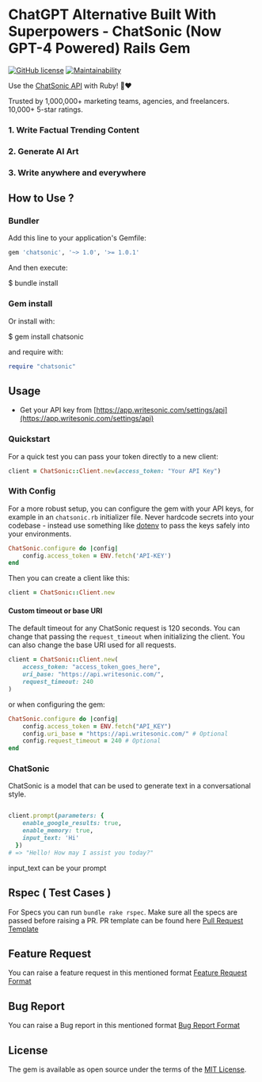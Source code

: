 # ChatGPT Alternative Built With Superpowers - ChatSonic (Now GPT-4 Powered) Rails Gem

[![GitHub license](https://img.shields.io/badge/license-MIT-blue.svg)](https://github.com/SamalaSumanth0262/chatsonic/blob/master/LICENSE)
[![Maintainability](https://api.codeclimate.com/v1/badges/a99a88d28ad37a79dbf6/maintainability)](https://codeclimate.com/github/codeclimate/codeclimate/maintainability)

Use the [ChatSonic API](https://writesonic.com/chat) with Ruby! 🤖❤️

Trusted by 1,000,000+ marketing teams, agencies, and freelancers. 10,000+ 5-star ratings.

### 1. Write Factual Trending Content
### 2. Generate AI Art
### 3. Write anywhere and everywhere

## How to Use ?

### Bundler

Add this line to your application's Gemfile:

```ruby
gem 'chatsonic', '~> 1.0', '>= 1.0.1'
```

And then execute:

$ bundle install

### Gem install

Or install with:

$ gem install chatsonic

and require with:

```ruby
require "chatsonic"
```


## Usage

- Get your API key from [https://app.writesonic.com/settings/api](https://app.writesonic.com/settings/api)

### Quickstart

For a quick test you can pass your token directly to a new client:

```ruby
client = ChatSonic::Client.new(access_token: "Your API Key")
```

### With Config

For a more robust setup, you can configure the gem with your API keys, for example in an `chatsonic.rb` initializer file. Never hardcode secrets into your codebase - instead use something like [dotenv](https://github.com/motdotla/dotenv) to pass the keys safely into your environments.

```ruby
ChatSonic.configure do |config|
    config.access_token = ENV.fetch('API-KEY')
end
```

Then you can create a client like this:

```ruby
client = ChatSonic::Client.new
```

#### Custom timeout or base URI

The default timeout for any ChatSonic request is 120 seconds. You can change that passing the `request_timeout` when initializing the client. You can also change the base URI used for all requests. 

```ruby
client = ChatSonic::Client.new(
    access_token: "access_token_goes_here",
    uri_base: "https://api.writesonic.com/",
    request_timeout: 240
)
```

or when configuring the gem:

```ruby
ChatSonic.configure do |config|
    config.access_token = ENV.fetch("API_KEY")
    config.uri_base = "https://api.writesonic.com/" # Optional
    config.request_timeout = 240 # Optional
end
```

### ChatSonic

ChatSonic is a model that can be used to generate text in a conversational style.

```ruby

client.prompt(parameters: {
    enable_google_results: true,
    enable_memory: true,
    input_text: 'Hi'
  })
# => "Hello! How may I assist you today?"
```

input_text can be your prompt

## Rspec ( Test Cases )

For Specs you can run `bundle rake rspec`. Make sure all the specs are passed before raising a PR. PR template can be found here [Pull Request Template](https://github.com/SamalaSumanth0262/chatsonic/blob/master/pull_request_template.md)

## Feature Request
You can raise a feature request in this mentioned format [Feature Request Format](https://github.com/SamalaSumanth0262/chatsonic/blob/master/.github/ISSUE_TEMPLATE/feature_request.md)

## Bug Report
You can raise a Bug report in this mentioned format [Bug Report Format](https://github.com/SamalaSumanth0262/chatsonic/blob/master/.github/ISSUE_TEMPLATE/bug_report.md)


## License

The gem is available as open source under the terms of the [MIT License](https://opensource.org/licenses/MIT).
